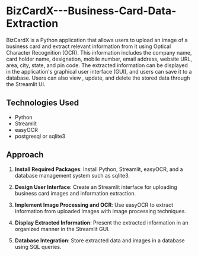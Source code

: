 # BizCardX---Business-Card-Data-Extraction

BizCardX is a Python application that allows users to upload an image of a business card and extract relevant information from it using Optical Character Recognition (OCR). This information includes the company name, card holder name, designation, mobile number, email address, website URL, area, city, state, and pin code. The extracted information can be displayed in the application's graphical user interface (GUI), and users can save it to a database. Users can also view , update, and delete the stored data through the Streamlit UI.

## Technologies Used

- Python
- Streamlit
- easyOCR
- postgresql or sqlite3


## Approach

1. **Install Required Packages**: Install Python, Streamlit, easyOCR, and a database management system such as sqlite3.

2. **Design User Interface**: Create an Streamlit interface for uploading business card images and information extraction.

3. **Implement Image Processing and OCR**: Use easyOCR to extract information from uploaded images with image processing techniques.

4. **Display Extracted Information**: Present the extracted information in an organized manner in the Streamlit GUI.

5. **Database Integration**: Store extracted data and images in a database using SQL queries.



